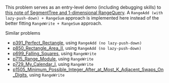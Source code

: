 This problem serves as an entry-level demo (including debugging skills) to [this note of SegmentTree and 1-dimensional RangeQuery](https://app.yinxiang.com/fx/b904af18-03fd-4dbc-a3d2-67a0daa1518e). A `RangeAdd (with lazy-push-down) + RangeSum` approach is implemented here instead of the better fitting `RangeWrite + RangeSum` approach.

Similar problems
- [p391_Perfect_Rectangle](https://github.com/genxium/Leetcode/tree/master/p391_Perfect_Rectangle), using `RangeAdd (no lazy-push-down)` 
- [p850_Rectangle_Area_II](https://github.com/genxium/Leetcode/tree/master/p850_Rectangle_Area_II), using `RangeAdd (no lazy-push-down)`
- [p699_Falling_Squares](https://github.com/genxium/Leetcode/tree/master/p699_Falling_Squares), using `RangeWrite`
- [p715_Range_Module](https://github.com/genxium/Leetcode/tree/master/p715_Range_Module), using `RangeWrite` 
- [p729_My_Calendar_I](https://github.com/genxium/Leetcode/tree/master/p729_My_Calendar_I), using `RangeWrite` 
- [p1505_Minimum_Possible_Integer_After_at_Most_K_Adjacent_Swaps_On_Digits](https://github.com/genxium/Leetcode/tree/master/p1505_Minimum_Possible_Integer_After_at_Most_K_Adjacent_Swaps_On_Digits), using `RangeWrite`
